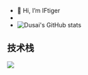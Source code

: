 - 👋 Hi, I’m IFtiger
- 
- ![Dusai's GitHub stats](https://github-readme-stats.vercel.app/api?username=IT-Tagore&show_icons=true&theme=radical)
## 技术栈
![](https://img.shields.io/badge/HTML-red?style=for-the-badge&logo=HTML5)
